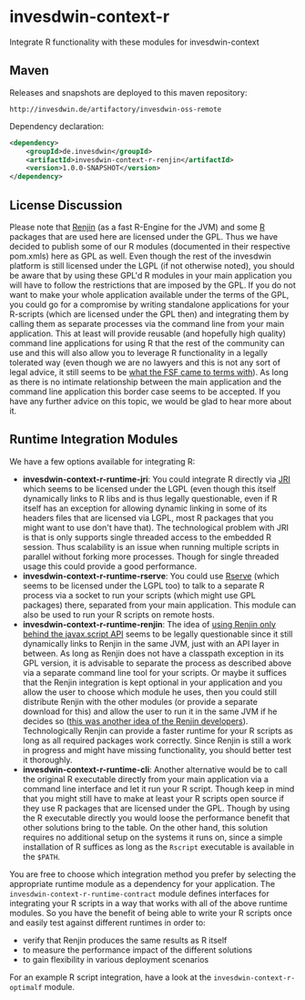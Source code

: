 # invesdwin-context-r
Integrate R functionality with these modules for invesdwin-context 

## Maven

Releases and snapshots are deployed to this maven repository:
```
http://invesdwin.de/artifactory/invesdwin-oss-remote
```

Dependency declaration:
```xml
<dependency>
	<groupId>de.invesdwin</groupId>
	<artifactId>invesdwin-context-r-renjin</artifactId>
	<version>1.0.0-SNAPSHOT</version>
</dependency>
```

## License Discussion

Please note that [Renjin](http://www.renjin.org/) (as a fast R-Engine for the JVM) and some [R](https://www.r-project.org/) packages that are used here are licensed under the GPL. Thus we have decided to publish some of our R modules (documented in their respective pom.xmls) here as GPL as well. Even though the rest of the invesdwin platform is still licensed under the LGPL (if not otherwise noted), you should be aware that by using these GPL'd R modules in your main application you will have to follow the restrictions that are imposed by the GPL. If you do not want to make your whole application available under the terms of the GPL, you could go for a compromise by writing standalone applications for your R-scripts (which are licensed under the GPL then) and integrating them by calling them as separate processes via the command line from your main application. This at least will provide reusable (and hopefully high quality) command line applications for using R that the rest of the community can use and this will also allow you to leverage R functionality in a legally tolerated way (even though we are no lawyers and this is not any sort of legal advice, it still seems to be [what the FSF came to terms with](https://www.gnu.org/licenses/gpl-faq.html#GPLPlugins)). As long as there is no intimate relationship between the main application and the command line application this border case seems to be accepted. If you have any further advice on this topic, we would be glad to hear more about it. 

## Runtime Integration Modules

We have a few options available for integrating R:
- **invesdwin-context-r-runtime-jri**: You could integrate R directly via [JRI](https://rforge.net/JRI/) which seems to be licensed under the LGPL (even though this itself dynamically links to R libs and is thus legally questionable, even if R itself has an exception for allowing dynamic linking in some of its headers files that are licensed via LGPL, most R packages that you might want to use don't have that). The technological problem with JRI is that is only supports single threaded access to the embedded R session. Thus scalability is an issue when running multiple scripts in parallel without forking more processes. Though for single threaded usage this could provide a good performance.
- **invesdwin-context-r-runtime-rserve**: You could use [Rserve](https://github.com/s-u/REngine) (which seems to be licensed under the LGPL too) to talk to a separate R process via a socket to run your scripts (which might use GPL packages) there, separated from your main application. This module can also be used to run your R scripts on remote hosts.
- **invesdwin-context-r-runtime-renjin**: The idea of [using Renjin only behind the javax.script API](https://groups.google.com/forum/#!msg/renjin-dev/yoS1dTeJLm8/bVtVu_tGLck) seems to be legally questionable since it still dynamically links to Renjin in the same JVM, just with an API layer in between. As long as Renjin does not have a classpath exception in its GPL version, it is advisable to separate the process as described above via a separate command line tool for your scripts. Or maybe it suffices that the Renjin integration is kept optional in your application and you allow the user to choose which module he uses, then you could still distribute Renjin with the other modules (or provide a separate download for this) and allow the user to run it in the same JVM if he decides so ([this was another idea of the Renjin developers](https://groups.google.com/forum/#!msg/renjin-dev/yoS1dTeJLm8/bVtVu_tGLck)). Technologically Renjin can provide a faster runtime for your R scripts as long as all required packages work correctly. Since Renjin is still a work in progress and might have missing functionality, you should better test it thoroughly.
- **invesdwin-context-r-runtime-cli**: Another alternative would be to call the original R executable directly from your main application via a command line interface and let it run your R script. Though keep in mind that you might still have to make at least your R scripts open source if they use R packages that are licensed under the GPL. Though by using the R executable directly you would loose the performance benefit that other solutions bring to the table. On the other hand, this solution requires no additional setup on the systems it runs on, since a simple installation of R suffices as long as the `Rscript` executable is available in the `$PATH`.

You are free to choose which integration method you prefer by selecting the appropriate runtime module as a dependency for your application. The `invesdwin-context-r-runtime-contract` module defines interfaces for integrating your R scripts in a way that works with all of the above runtime modules. So you have the benefit of being able to write your R scripts once and easily test against different runtimes in order to: 
- verify that Renjin produces the same results as R itself
- to measure the performance impact of the different solutions
- to gain flexibility in various deployment scenarios

For an example R script integration, have a look at the `invesdwin-context-r-optimalf` module.
